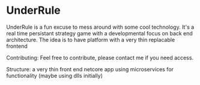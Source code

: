 # UnderRule
UnderRule is a fun excuse to mess around with some cool technology. It's a real time persistant strategy game with a developmental focus on back end architecture. The idea is to have platform with a very thin replacable frontend

Contributing: Feel free to contribute, please contact me if you need access.

Structure:
a very thin front end netcore app using microservices for functionality (maybe using dlls initially)
